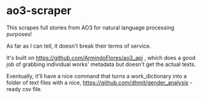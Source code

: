 # ao3-scraper

This scrapes full stories from AO3 for natural language processing purposes!

As far as I can tell, it doesn't break their terms of service.

It's built on https://github.com/ArmindoFlores/ao3_api , which does a good job of grabbing individual works' metadata but doesn't get the actual texts.

Eventually, it'll have a nice command that turns a work_dictionary into a folder of text files with a nice, https://github.com/dhmit/gender_analysis - ready csv file.
